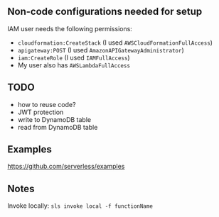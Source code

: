 ## Non-code configurations needed for setup
IAM user needs the following permissions:
  - `cloudformation:CreateStack` (I used `AWSCloudFormationFullAccess`)
  - `apigateway:POST` (I used `AmazonAPIGatewayAdministrator`)
  - `iam:CreateRole` (I used `IAMFullAccess`)
  - My user also has `AWSLambdaFullAccess`

## TODO
 - how to reuse code?
 - JWT protection
 - write to DynamoDB table
 - read from DynamoDB table

## Examples
https://github.com/serverless/examples

## Notes

Invoke locally:
`sls invoke local -f functionName`

